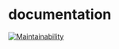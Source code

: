 # documentation

[![Maintainability](https://api.codeclimate.com/v1/badges/73724d17cb21a5e379f7/maintainability)](https://codeclimate.com/github/vincent56250/verte_nature_bs/maintainability)
